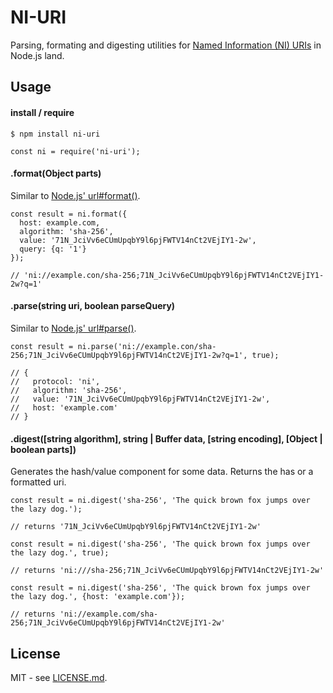 
NI-URI
======

Parsing, formating and digesting utilities for [Named Information (NI) URIs](https://tools.ietf.org/html/rfc6920) in Node.js land.

Usage
-----

#### install / require

    $ npm install ni-uri

    const ni = require('ni-uri');
    
#### .format(Object parts)

Similar to [Node.js' url#format()](https://nodejs.org/api/url.html#url_url_format_urlobject).

    const result = ni.format({
      host: example.com,
      algorithm: 'sha-256',
      value: '71N_JciVv6eCUmUpqbY9l6pjFWTV14nCt2VEjIY1-2w',
      query: {q: '1'}
    });
    
    // 'ni://example.con/sha-256;71N_JciVv6eCUmUpqbY9l6pjFWTV14nCt2VEjIY1-2w?q=1'

#### .parse(string uri, boolean parseQuery)

Similar to [Node.js' url#parse()](https://nodejs.org/api/url.html#url_url_parse_urlstring_parsequerystring_slashesdenotehost).
    
    const result = ni.parse('ni://example.con/sha-256;71N_JciVv6eCUmUpqbY9l6pjFWTV14nCt2VEjIY1-2w?q=1', true);
     
    // {
    //   protocol: 'ni',
    //   algorithm: 'sha-256',
    //   value: '71N_JciVv6eCUmUpqbY9l6pjFWTV14nCt2VEjIY1-2w',
    //   host: 'example.com'
    // }

#### .digest([string algorithm], string | Buffer data, [string encoding], [Object | boolean parts])

Generates the hash/value component for some data. Returns the has or a formatted uri. 

    const result = ni.digest('sha-256', 'The quick brown fox jumps over the lazy dog.');
    
    // returns '71N_JciVv6eCUmUpqbY9l6pjFWTV14nCt2VEjIY1-2w'

    const result = ni.digest('sha-256', 'The quick brown fox jumps over the lazy dog.', true);
    
    // returns 'ni:///sha-256;71N_JciVv6eCUmUpqbY9l6pjFWTV14nCt2VEjIY1-2w'

    const result = ni.digest('sha-256', 'The quick brown fox jumps over the lazy dog.', {host: 'example.com'});
    
    // returns 'ni://example.com/sha-256;71N_JciVv6eCUmUpqbY9l6pjFWTV14nCt2VEjIY1-2w'
    

License
-------

MIT - see [LICENSE.md](./LICENSE.md).
